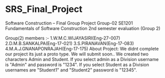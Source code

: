 # SRS_Final_Project
Software Construction – Final Group Project   Group-02
SE1201 Fundamentals of Software Construction 2nd semester evaluation (Group 2)

Group(2) members :- 
		1.W.M.C.WIJAYASIRI(Eng-27-007)
		2.D.M.B.SANKALPA(Eng-17-021)
		3.S.PIRANAVAN(Eng-17-083)
		4.M.A.J.GNANAPONRAJAH(Eng-17-175)
About Project:
		We didnt complete our project its just a proto type. We will submit soon..
		We created two characters Admin and Student. If you select admin as a Division username is "Admin" and password is "1234". 		   If you select Student as a  Division usernames are "Student1" and "Student2"  password is "12345".

